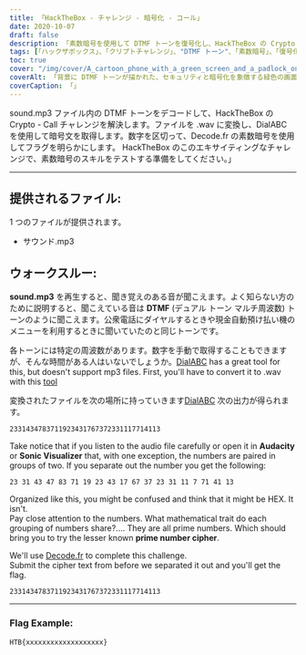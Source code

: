```yaml
---
title: 「HackTheBox - チャレンジ - 暗号化 - コール」
date: 2020-10-07
draft: false
description: 「素数暗号を使用して DTMF トーンを復号化し、HackTheBox の Crypto - Call チャレンジを解決する方法を学びましょう。」
tags: [「ハックザボックス」、「クリプトチャレンジ」、"DTMF トーン"、「素数暗号」、「復号化」、「パズルを解く」、「暗号化」、「オーディオ変換」、「ダイヤルABC」、"デコード.fr"、「WAV」、「MP3」、"周波数"、「数学的特性」、"国旗"、「大胆さ」、「ソニックビジュアライザー」、「数字」、「現金自動預け払い機メニュー」、「公衆電話」]
toc: true
cover: "/img/cover/A_cartoon_phone_with_a_green_screen_and_a_padlock_on_it.png"
coverAlt: 「背景に DTMF トーンが描かれた、セキュリティと暗号化を象徴する緑色の画面と南京錠が付いた漫画の電話」
coverCaption: 「」
---
```


sound.mp3 ファイル内の DTMF トーンをデコードして、HackTheBox の Crypto - Call チャレンジを解決します。ファイルを .wav に変換し、DialABC を使用して暗号文を取得します。数字を区切って、Decode.fr の素数暗号を使用してフラグを明らかにします。 HackTheBox のこのエキサイティングなチャレンジで、素数暗号のスキルをテストする準備をしてください。」

______

## 提供されるファイル:

1 つのファイルが提供されます。
- サウンド.mp3

## ウォークスルー:

**sound.mp3** を再生すると、聞き覚えのある音が聞こえます。よく知らない方のために説明すると、聞こえている音は **DTMF** (デュアル トーン マルチ周波数) トーンのように聞こえます。公衆電話にダイヤルするときや現金自動預け払い機のメニューを利用するときに聞いていたのと同じトーンです。

各トーンには特定の周波数があります。数字を手動で取得することもできますが、そんな時間がある人はいないでしょうか。[DialABC](http://www.dialabc.com/sound/detect/index.html) has a great tool for this, but doesn't support mp3 files. First, you'll have to convert it to .wav with this [tool](https://online-audio-converter.com/)

変換されたファイルを次の場所に持っていきます[DialABC](http://www.dialabc.com/sound/detect/index.html) 次の出力が得られます。
```
2331434783711923431767372331117714113
```
 
Take notice that if you listen to the audio file carefully or open it in **Audacity** or **Sonic Visualizer** that, with one exception, the numbers are paired in groups of two.
If you separate out the number you get the following:
```
23 31 43 47 83 71 19 23 43 17 67 37 23 31 11 7 71 41 13
```

Organized like this, you might be confused and think that it might be HEX. It isn't.  
Pay close attention to the numbers. What mathematical trait do each grouping of numbers share?....
They are all prime numbers. Which should bring you to try the lesser known **prime number cipher**.

We'll use [Decode.fr](https://www.dcode.fr/prime-numbers-cipher) to complete this challenge.   
Submit the cipher text from before we separated it out and you'll get the flag.
```
2331434783711923431767372331117714113
```

______

### Flag Example:
```
HTB{xxxxxxxxxxxxxxxxxxx}
```